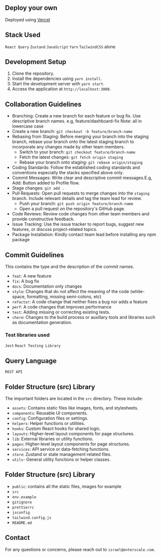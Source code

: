 ## Deploy your own

Deployed using [Vercel](https://vercel.com?utm_source=github&utm_medium=readme&utm_campaign=next-example)

## Stack Used

`React Query`
`Zustand`
`JavaScript`
`Yarn`
`TailwindCSS` alone

## Development Setup

1. Clone the repository.
2. Install the dependencies using `yarn install`.
3. Start the development server with `yarn start`.
4. Access the application at `http://localhost:3000`.

## Collaboration Guidelines

- Branching: Create a new branch for each feature or bug fix. Use descriptive branch names. e.g, feature/dashboard-fix Note: all in lowercase case
- Create a new branch: `git checkout -b feature/branch-name`
- Rebasing from Staging: Before merging your branch into the staging branch, rebase your branch onto the latest staging branch to incorporate any changes made by other team members.
  - Switch to your branch: `git checkout feature/branch-name`
  - Fetch the latest changes: `git fetch origin staging`
  - Rebase your branch onto staging: `git rebase origin/staging`
- Coding Standards: Follow the established coding standards and conventions especially the stacks specified above only.
- Commit Messages: Write clear and descriptive commit messages.E.g, Add: Button added to Profile flow.
- Stage changes: `git add .`
- Pull Requests: Open pull requests to merge changes into the `staging` branch. Include relevant details and tag the team lead for review.
  - Push your branch: `git push origin feature/branch-name`
  - Open a pull request on the repository's GitHub page.
- Code Reviews: Review code changes from other team members and provide constructive feedback.
- Issue Tracking: Use the issue tracker to report bugs, suggest new features, or discuss project-related topics.
- Package Installation: Kindly contact team lead before installing any npm package

## Commit Guidelines

This contains the type and the description of the commit names.

- `feat`: A new feature
- `fix`: A bug fix
- `docs`: Documentation only changes
- `style`: Changes that do not affect the meaning of the code (white-space, formatting, missing semi-colons, etc)
- `refactor`: A code change that neither fixes a bug nor adds a feature
- `perf`: A code changes that improves performance
- `test`: Adding missing or correcting existing tests.
- `chore`: Changes to the build process or auxillary tools and libraries such as documentation generation.

### Test libraries used

`Jest`
`React Testing Library`

## Query Language

`REST API`

## Folder Structure (src) Library

The important folders are located in the `src` directory. These include:

- `assets`: Contains static files like images, fonts, and stylesheets.
- `components`: Reusable UI components.
- `config`: Configuration files or settings.
- `helpers`: Helper functions or utilities.
- `hooks`: Custom React hooks for shared logic.
- `layouts`: Higher-level layout components for page structures.
- `lib`: External libraries or utility functions.
- `pages`: Higher-level layout components for page structures.
- `services`: API service or data-fetching functions.
- `store`: Zustand or state management related files.
- `utils`- General utility functions or helper classes.

## Folder Structure (src) Library

- `public`: contains all the static files, images for example
- `src`
- `env.example`
- `gitignore`
- `prettierrc`
- `jsconfig`
- `tailwind.config.js`
- `README.md`

## Contact

For any questions or concerns, please reach out to `israel@enterscale.com`.
